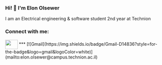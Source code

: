 ### Hi! 👋 I'm Elon Olsewer

I am an Electrical engineering & software student 2nd year at Technion 

  <h3 align="left">Connect with me:</h3>
<p align="left">
<a href="https://www.linkedin.com/in/elon-olsewer/" target="blank"><img align="center" src="https://cdn.jsdelivr.net/npm/simple-icons@3.0.1/icons/linkedin.svg" alt="" height="30" width="40" /></a>
*** [![Gmail](https://img.shields.io/badge/Gmail-D14836?style=for-the-badge&logo=gmail&logoColor=white)](mailto:elon.olsewer@campus.technion.ac.il)
